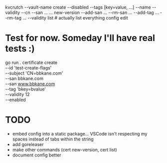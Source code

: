 kvcrutch
    --vault-name
    create
        --disabled
        --tags [key=value, ...]
        --name
        --validity
        --cn
        --san ... ...
    new-version
        --add-san ...
        --rm-san ...
        --add-tag ...
        --rm-tag ...
        --validity
    list  # actually list everything
    config edit

# Test for now. Someday I'll have real tests :)

go run . certificate create \
    --id 'test-create-flags' \
    --subject 'CN=bbkane.com' \
    --san bbkane.com \
    --san www.bbkane.com \
    --tag 'bkey=bvalue' \
    --validity 12 \
    --enabled

# TODO

- embed config into a static package... VSCode isn't respecting my spaces instead of tabs within the string
- add goreleaser
- make other commands (cert new-version, cert list)
- document config better


